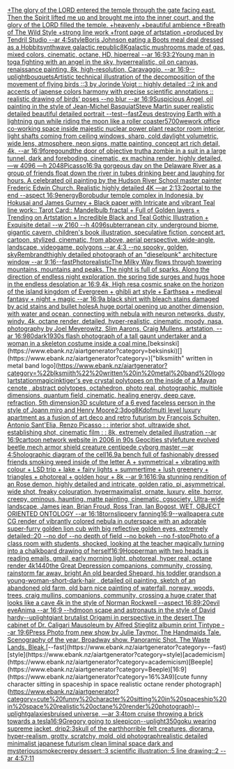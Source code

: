 [+The glory of the LORD entered the temple through the gate facing east. Then the Spirit lifted me up and brought me into the inner court, and the glory of the LORD filled the temple. +heavenly +beautiful ambience +Breath of The Wild Style +strong line work +front page of artstation +produced by Tendril Studio --ar 4:5](https://www.ebank.nz/aiartgenerator?category=%2BThe%20glory%20of%20the%20LORD%20entered%20the%20temple%20through%20the%20gate%20facing%20east.%20Then%20the%20Spirit%20lifted%20me%20up%20and%20brought%20me%20into%20the%20inner%20court%2C%20and%20the%20glory%20of%20the%20LORD%20filled%20the%20temple.%20%2Bheavenly%20%2Bbeautiful%20ambience%20%2BBreath%20of%20The%20Wild%20Style%20%2Bstrong%20line%20work%20%2Bfront%20page%20of%20artstation%20%2Bproduced%20by%20Tendril%20Studio%20--ar%204%3A5)[style](https://www.ebank.nz/aiartgenerator?category=style)[Boris Johnson eating a Boots meal deal dressed as a Hobbit](https://www.ebank.nz/aiartgenerator?category=Boris%20Johnson%20eating%20a%20Boots%20meal%20deal%20dressed%20as%20a%20Hobbit)[synthwave galactic republic](https://www.ebank.nz/aiartgenerator?category=synthwave%20galactic%20republic)[8K](https://www.ebank.nz/aiartgenerator?category=8K)[galactic mushrooms made of gas, mixed colors, cinematic, octane, HD, hiperreal --ar 16:9](https://www.ebank.nz/aiartgenerator?category=galactic%20mushrooms%20made%20of%20gas%2C%20mixed%20colors%2C%20cinematic%2C%20octane%2C%20HD%2C%20hiperreal%20--ar%2016%3A9)[3:2](https://www.ebank.nz/aiartgenerator?category=3%3A2)[Young man in toga fighting with an angel in the sky, hyperrealistic, oil on canvas, renaissance painting, 8k, high-resolution, Caravaggio, --ar 16:9](https://www.ebank.nz/aiartgenerator?category=Young%20man%20in%20toga%20fighting%20with%20an%20angel%20in%20the%20sky%2C%20hyperrealistic%2C%20oil%20on%20canvas%2C%20renaissance%20painting%2C%208k%2C%20high-resolution%2C%20Caravaggio%2C%20--ar%2016%3A9)[--uplight](https://www.ebank.nz/aiartgenerator?category=--uplight)[bouquets](https://www.ebank.nz/aiartgenerator?category=bouquets)[Artistic technical illustration of the decomposition of the movement of flying birds ::3 by Jorinde Voigt :: highly detailed ::2 ink and accents of japense colors harmony with precise scientific annotations :: realistic drawing of birds' poses  --no blur --ar 16:9](https://www.ebank.nz/aiartgenerator?category=Artistic%20technical%20illustration%20of%20the%20decomposition%20of%20the%20movement%20of%20flying%20birds%20%3A%3A3%20by%20Jorinde%20Voigt%20%3A%3A%20highly%20detailed%20%3A%3A2%20ink%20and%20accents%20of%20japense%20colors%20harmony%20with%20precise%20scientific%20annotations%20%3A%3A%20realistic%20drawing%20of%20birds%27%20poses%20%20--no%20blur%20--ar%2016%3A9)[Suspicious Angel, oil painting in the style of Jean-Michel Basquiat](https://www.ebank.nz/aiartgenerator?category=Suspicious%20Angel%2C%20oil%20painting%20in%20the%20style%20of%20Jean-Michel%20Basquiat)[Steve Martin super realistic detailed beautiful detailed portrait --test](https://www.ebank.nz/aiartgenerator?category=Steve%20Martin%20super%20realistic%20detailed%20beautiful%20detailed%20portrait%20--test)[--fast](https://www.ebank.nz/aiartgenerator?category=--fast)[Zeus destroying Earth with a lightning gun while riding the moon like a roller coaster](https://www.ebank.nz/aiartgenerator?category=Zeus%20destroying%20Earth%20with%20a%20lightning%20gun%20while%20riding%20the%20moon%20like%20a%20roller%20coaster)[5700](https://www.ebank.nz/aiartgenerator?category=5700)[wework office co-working space inside majestic nuclear power plant reactor room interior, light shafts coming from ceiling windows, sharp, cold daylight volumetric, wide lens, atmosphere, neon signs, matte painting, concept art  rich detail, 4k, --ar 16:9](https://www.ebank.nz/aiartgenerator?category=wework%20office%20co-working%20space%20inside%20majestic%20nuclear%20power%20plant%20reactor%20room%20interior%2C%20light%20shafts%20coming%20from%20ceiling%20windows%2C%20sharp%2C%20cold%20daylight%20volumetric%2C%20wide%20lens%2C%20atmosphere%2C%20neon%20signs%2C%20matte%20painting%2C%20concept%20art%20%20rich%20detail%2C%204k%2C%20--ar%2016%3A9)[foregound](https://www.ebank.nz/aiartgenerator?category=foregound)[the door of objective truth](https://www.ebank.nz/aiartgenerator?category=the%20door%20of%20objective%20truth)[a zombie in a suit in a large tunnel, dark and foreboding, cinematic, ex machina render, highly detailed, —w 4096 —h 2048](https://www.ebank.nz/aiartgenerator?category=a%20zombie%20in%20a%20suit%20in%20a%20large%20tunnel%2C%20dark%20and%20foreboding%2C%20cinematic%2C%20ex%20machina%20render%2C%20highly%20detailed%2C%20%E2%80%94w%204096%20%E2%80%94h%202048)[Picasso](https://www.ebank.nz/aiartgenerator?category=Picasso)[16:9](https://www.ebank.nz/aiartgenerator?category=16%3A9)[a gorgeous day on the Delaware River as a group of friends float down the river in tubes drinking beer and laughing for hours. A celebrated oil painting by the Hudson River School master painter Frederic Edwin Church. Realistic highly detailed 4K —ar 2:1](https://www.ebank.nz/aiartgenerator?category=a%20gorgeous%20day%20on%20the%20Delaware%20River%20as%20a%20group%20of%20friends%20float%20down%20the%20river%20in%20tubes%20drinking%20beer%20and%20laughing%20for%20hours.%20A%20celebrated%20oil%20painting%20by%20the%20Hudson%20River%20School%20master%20painter%20Frederic%20Edwin%20Church.%20Realistic%20highly%20detailed%204K%20%E2%80%94ar%202%3A1)[3:2](https://www.ebank.nz/aiartgenerator?category=3%3A2)[portal to the end --aspect 16:9](https://www.ebank.nz/aiartgenerator?category=portal%20to%20the%20end%20--aspect%2016%3A9)[energy](https://www.ebank.nz/aiartgenerator?category=energy)[Borobudur temple complex in Indonesia, by Hokusai and James Gurney + Black paper with Intricate and vibrant Teal line work:: Tarot Card:: Mandelbulb fractal + Full of Golden layers + Trending on Artstation + Incredible Black and Teal Gothic Illustration + Exquisite detail  --w 2160 --h 4096](https://www.ebank.nz/aiartgenerator?category=Borobudur%20temple%20complex%20in%20Indonesia%2C%20by%20Hokusai%20and%20James%20Gurney%20%2B%20Black%20paper%20with%20Intricate%20and%20vibrant%20Teal%20line%20work%3A%3A%20Tarot%20Card%3A%3A%20Mandelbulb%20fractal%20%2B%20Full%20of%20Golden%20layers%20%2B%20Trending%20on%20Artstation%20%2B%20Incredible%20Black%20and%20Teal%20Gothic%20Illustration%20%2B%20Exquisite%20detail%20%20--w%202160%20--h%204096)[subterranean city, underground biome, gigantic cavern, children's book illustration, speculative fiction, concept art, cartoon, stylized, cinematic, from above, aerial perspective, wide-angle, landscape, videogame, polygons  --ar 4:3 --no spooky, golden, sky](https://www.ebank.nz/aiartgenerator?category=subterranean%20city%2C%20underground%20biome%2C%20gigantic%20cavern%2C%20children%27s%20book%20illustration%2C%20speculative%20fiction%2C%20concept%20art%2C%20cartoon%2C%20stylized%2C%20cinematic%2C%20from%20above%2C%20aerial%20perspective%2C%20wide-angle%2C%20landscape%2C%20videogame%2C%20polygons%20%20--ar%204%3A3%20--no%20spooky%2C%20golden%2C%20sky)[Rembrandt](https://www.ebank.nz/aiartgenerator?category=Rembrandt)[highly detailed photograph of an "dieselpunk" architecture window --ar 9:16](https://www.ebank.nz/aiartgenerator?category=highly%20detailed%20photograph%20of%20an%20%22dieselpunk%22%20architecture%20window%20--ar%209%3A16)[--fast](https://www.ebank.nz/aiartgenerator?category=--fast)[Photorealistic](https://www.ebank.nz/aiartgenerator?category=Photorealistic)[The Milky Way flows through towering mountains, mountains and peaks. The night is full of sparks. Along the direction of endless night exploration, the spring tide surges and hugs hope in the endless desolation,ar 16:9,4k, High res](https://www.ebank.nz/aiartgenerator?category=The%20Milky%20Way%20flows%20through%20towering%20mountains%2C%20mountains%20and%20peaks.%20The%20night%20is%20full%20of%20sparks.%20Along%20the%20direction%20of%20endless%20night%20exploration%2C%20the%20spring%20tide%20surges%20and%20hugs%20hope%20in%20the%20endless%20desolation%2Car%2016%3A9%2C4k%2C%20High%20res)[a cosmic snake on the horizon of the island kingdom of Evergreen + ghibli art style + Earthsea + medieval fantasy + night + magic --ar 16:9](https://www.ebank.nz/aiartgenerator?category=a%20cosmic%20snake%20on%20the%20horizon%20of%20the%20island%20kingdom%20of%20Evergreen%20%2B%20ghibli%20art%20style%20%2B%20Earthsea%20%2B%20medieval%20fantasy%20%2B%20night%20%2B%20magic%20--ar%2016%3A9)[a black shirt with bleach stains damaged by acid stains and bullet holes](https://www.ebank.nz/aiartgenerator?category=a%20black%20shirt%20with%20bleach%20stains%20damaged%20by%20acid%20stains%20and%20bullet%20holes)[A huge portal opening up another dimension, with water and ocean, connecting with nebula with neuron networks, dusty, windy, 4k, octane render, detailed, hyper-realistic, cinematic, moody, nasa, photography by Joel Meyerowitz, Slim Aarons, Craig Mullens, artstation, --ar 16:9](https://www.ebank.nz/aiartgenerator?category=A%20huge%20portal%20opening%20up%20another%20dimension%2C%20with%20water%20and%20ocean%2C%20connecting%20with%20nebula%20with%20neuron%20networks%2C%20dusty%2C%20windy%2C%204k%2C%20octane%20render%2C%20detailed%2C%20hyper-realistic%2C%20cinematic%2C%20moody%2C%20nasa%2C%20photography%20by%20Joel%20Meyerowitz%2C%20Slim%20Aarons%2C%20Craig%20Mullens%2C%20artstation%2C%20--ar%2016%3A9)[80](https://www.ebank.nz/aiartgenerator?category=80)[dark](https://www.ebank.nz/aiartgenerator?category=dark)[1930s flash photograph of a tall gaunt undertaker and a woman in a skeleton costume inside a coal mine.](https://www.ebank.nz/aiartgenerator?category=1930s%20flash%20photograph%20of%20a%20tall%20gaunt%20undertaker%20and%20a%20woman%20in%20a%20skeleton%20costume%20inside%20a%20coal%20mine.)[beksinski](https://www.ebank.nz/aiartgenerator?category=beksinski)[](https://www.ebank.nz/aiartgenerator?category=)["blksmiith" written in metal band logo](https://www.ebank.nz/aiartgenerator?category=%22blksmiith%22%20written%20in%20metal%20band%20logo)[artstation](https://www.ebank.nz/aiartgenerator?category=artstation)[magic](https://www.ebank.nz/aiartgenerator?category=magic)[ink](https://www.ebank.nz/aiartgenerator?category=ink)[tiger's eye crystal polytopes on the inside of a Mayan cenote , abstract polytopes, octahedron, photo real, photographic, multiple dimensions, quantum field, cinematic, healing energy, deep cave, refraction, 5th dimension](https://www.ebank.nz/aiartgenerator?category=tiger%27s%20eye%20crystal%20polytopes%20on%20the%20inside%20of%20a%20Mayan%20cenote%20%2C%20abstract%20polytopes%2C%20octahedron%2C%20photo%20real%2C%20photographic%2C%20multiple%20dimensions%2C%20quantum%20field%2C%20cinematic%2C%20healing%20energy%2C%20deep%20cave%2C%20refraction%2C%205th%20dimension)[3D sculpture of a 6 eyed faceless person in the style of Joann miro and Henry Moore](https://www.ebank.nz/aiartgenerator?category=3D%20sculpture%20of%20a%206%20eyed%20faceless%20person%20in%20the%20style%20of%20Joann%20miro%20and%20Henry%20Moore)[2:3](https://www.ebank.nz/aiartgenerator?category=2%3A3)[dog](https://www.ebank.nz/aiartgenerator?category=dog)[8K](https://www.ebank.nz/aiartgenerator?category=8K)[dof](https://www.ebank.nz/aiartgenerator?category=dof)[multi level luxury apartment as a fusion of art deco and retro futurism by François Schuiten, Antonio Sant'Elia, Renzo Picasso : : interior shot, ultrawide shot, establishing shot, cinematic film : : 8k, extremely detailed illustration --ar 16:9](https://www.ebank.nz/aiartgenerator?category=multi%20level%20luxury%20apartment%20as%20a%20fusion%20of%20art%20deco%20and%20retro%20futurism%20by%20Fran%C3%A7ois%20Schuiten%2C%20Antonio%20Sant%27Elia%2C%20Renzo%20Picasso%20%3A%20%3A%20interior%20shot%2C%20ultrawide%20shot%2C%20establishing%20shot%2C%20cinematic%20film%20%3A%20%3A%208k%2C%20extremely%20detailed%20illustration%20--ar%2016%3A9)[cartoon network website in 2006 in 90s Geocities style](https://www.ebank.nz/aiartgenerator?category=cartoon%20network%20website%20in%202006%20in%2090s%20Geocities%20style)[future evolved beetle mech armor shield creature centipede cyborg master —ar 4:5](https://www.ebank.nz/aiartgenerator?category=future%20evolved%20beetle%20mech%20armor%20shield%20creature%20centipede%20cyborg%20master%20%E2%80%94ar%204%3A5)[holographic diagram of the cell](https://www.ebank.nz/aiartgenerator?category=holographic%20diagram%20of%20the%20cell)[16.9](https://www.ebank.nz/aiartgenerator?category=16.9)[a bench full of fashionably dressed friends smoking weed inside of the letter A + symmetrical + vibrating with colour + LSD trip + lake + fairy lights + summertime + lush greenery + triangles + photoreal + golden hour + 8k --ar 9:16](https://www.ebank.nz/aiartgenerator?category=a%20bench%20full%20of%20fashionably%20dressed%20friends%20smoking%20weed%20inside%20of%20the%20letter%20A%20%2B%20symmetrical%20%2B%20vibrating%20with%20colour%20%2B%20LSD%20trip%20%2B%20lake%20%2B%20fairy%20lights%20%2B%20summertime%20%2B%20lush%20greenery%20%2B%20triangles%20%2B%20photoreal%20%2B%20golden%20hour%20%2B%208k%20--ar%209%3A16)[16:9](https://www.ebank.nz/aiartgenerator?category=16%3A9)[a stunning rendition of an Rose demon, highly detailed and intricate, golden ratio, pi, asymmetrical, wide shot, freaky colouration, hypermaximalist, ornate, luxury, elite, horror, creepy, ominous, haunting, matte painting, cinematic, cgsociety, Ultra-wide landscape, James jean, Brian Froud, Ross Tran, Ian Bogost, WET, OBJECT ORIENTED ONTOLOGY --ar 16:18](https://www.ebank.nz/aiartgenerator?category=a%20stunning%20rendition%20of%20an%20Rose%20demon%2C%20highly%20detailed%20and%20intricate%2C%20golden%20ratio%2C%20pi%2C%20asymmetrical%2C%20wide%20shot%2C%20freaky%20colouration%2C%20hypermaximalist%2C%20ornate%2C%20luxury%2C%20elite%2C%20horror%2C%20creepy%2C%20ominous%2C%20haunting%2C%20matte%20painting%2C%20cinematic%2C%20cgsociety%2C%20Ultra-wide%20landscape%2C%20James%20jean%2C%20Brian%20Froud%2C%20Ross%20Tran%2C%20Ian%20Bogost%2C%20WET%2C%20OBJECT%20ORIENTED%20ONTOLOGY%20--ar%2016%3A18)[torn](https://www.ebank.nz/aiartgenerator?category=torn)[slippery fanning](https://www.ebank.nz/aiartgenerator?category=slippery%20fanning)[16:9](https://www.ebank.nz/aiartgenerator?category=16%3A9)[--wallpaper](https://www.ebank.nz/aiartgenerator?category=--wallpaper)[a cute CG render of vibrantly colored nebula in outerspace with an adorable super-furry golden lion cub with big reflective golden eyes, extremely detailed::20 --no dof --no depth of field --no bokeh --no f-stop](https://www.ebank.nz/aiartgenerator?category=a%20cute%20CG%20render%20of%20vibrantly%20colored%20nebula%20in%20outerspace%20with%20an%20adorable%20super-furry%20golden%20lion%20cub%20with%20big%20reflective%20golden%20eyes%2C%20extremely%20detailed%3A%3A20%20--no%20dof%20--no%20depth%20of%20field%20--no%20bokeh%20--no%20f-stop)[Photo of a class room with students, shocked, looking at the teacher magically turning into a chalkboard drawing of herself](https://www.ebank.nz/aiartgenerator?category=Photo%20of%20a%20class%20room%20with%20students%2C%20shocked%2C%20looking%20at%20the%20teacher%20magically%20turning%20into%20a%20chalkboard%20drawing%20of%20herself)[16:9](https://www.ebank.nz/aiartgenerator?category=16%3A9)[Hopper](https://www.ebank.nz/aiartgenerator?category=Hopper)[man with two heads is reading emails, gmail, early morning light, photoreal, hyper real, octane render 4k](https://www.ebank.nz/aiartgenerator?category=man%20with%20two%20heads%20is%20reading%20emails%2C%20gmail%2C%20early%20morning%20light%2C%20photoreal%2C%20hyper%20real%2C%20octane%20render%204k)[1440](https://www.ebank.nz/aiartgenerator?category=1440)[the Great Depression  companions, community, crossing, rainstorm far away, bright An old bearded Shepard, his toddler grandson a young-woman-short-dark-hair , detailed oil painting, sketch of an abandoned old farm, old barn nice painting of waterfall, norway, woods, trees, craig mullins,  companions, community, crossing a huge crater that looks like a cave 4k in the style of Norman Rockwell --aspect 16:8](https://www.ebank.nz/aiartgenerator?category=the%20Great%20Depression%20%20companions%2C%20community%2C%20crossing%2C%20rainstorm%20far%20away%2C%20bright%20An%20old%20bearded%20Shepard%2C%20his%20toddler%20grandson%20a%20young-woman-short-dark-hair%20%2C%20detailed%20oil%20painting%2C%20sketch%20of%20an%20abandoned%20old%20farm%2C%20old%20barn%20nice%20painting%20of%20waterfall%2C%20norway%2C%20woods%2C%20trees%2C%20craig%20mullins%2C%20%20companions%2C%20community%2C%20crossing%20a%20huge%20crater%20that%20looks%20like%20a%20cave%204k%20in%20the%20style%20of%20Norman%20Rockwell%20--aspect%2016%3A8)[9:20](https://www.ebank.nz/aiartgenerator?category=9%3A20)[evil eye](https://www.ebank.nz/aiartgenerator?category=evil%20eye)[Anima --ar 16:9 --hd](https://www.ebank.nz/aiartgenerator?category=Anima%20--ar%2016%3A9%20--hd)[moon scape and astronauts in the style of David hardy](https://www.ebank.nz/aiartgenerator?category=moon%20scape%20and%20astronauts%20in%20the%20style%20of%20David%20hardy)[--uplight](https://www.ebank.nz/aiartgenerator?category=--uplight)[giant brutalist Origami in perspective in the desert The cabinet of Dr. Caligari Mausoleum by Alfred Stieglitz albumin print Tintype --ar 19:6](https://www.ebank.nz/aiartgenerator?category=giant%20brutalist%20Origami%20in%20perspective%20in%20the%20desert%20The%20cabinet%20of%20Dr.%20Caligari%20Mausoleum%20by%20Alfred%20Stieglitz%20albumin%20print%20Tintype%20--ar%2019%3A6)[Press Photo from new show by Julie Taymor. The Handmaids Tale. Scenography of the year. Broadway show. Panoramic Shot. The Waste Lands. Bleak.](https://www.ebank.nz/aiartgenerator?category=Press%20Photo%20from%20new%20show%20by%20Julie%20Taymor.%20The%20Handmaids%20Tale.%20Scenography%20of%20the%20year.%20Broadway%20show.%20Panoramic%20Shot.%20The%20Waste%20Lands.%20Bleak.)[--fast](https://www.ebank.nz/aiartgenerator?category=--fast)[style](https://www.ebank.nz/aiartgenerator?category=style)[academicism](https://www.ebank.nz/aiartgenerator?category=academicism)[Beeple](https://www.ebank.nz/aiartgenerator?category=Beeple)[16:9](https://www.ebank.nz/aiartgenerator?category=16%3A9)[cute funny character sitting in spaceship in space realistic octane render photograph](https://www.ebank.nz/aiartgenerator?category=cute%20funny%20character%20sitting%20in%20spaceship%20in%20space%20realistic%20octane%20render%20photograph)[--uplight](https://www.ebank.nz/aiartgenerator?category=--uplight)[galaxies](https://www.ebank.nz/aiartgenerator?category=galaxies)[bruised universe, —ar 3:4](https://www.ebank.nz/aiartgenerator?category=bruised%20universe%2C%20%E2%80%94ar%203%3A4)[tom cruise throwing a brick towards a tesla](https://www.ebank.nz/aiartgenerator?category=tom%20cruise%20throwing%20a%20brick%20towards%20a%20tesla)[16:9](https://www.ebank.nz/aiartgenerator?category=16%3A9)[Gregory going to sleep](https://www.ebank.nz/aiartgenerator?category=Gregory%20going%20to%20sleep)[icon](https://www.ebank.nz/aiartgenerator?category=icon)[--uplight](https://www.ebank.nz/aiartgenerator?category=--uplight)[350](https://www.ebank.nz/aiartgenerator?category=350)[goku wearing supreme jacket, drip](https://www.ebank.nz/aiartgenerator?category=goku%20wearing%20supreme%20jacket%2C%20drip)[2:3](https://www.ebank.nz/aiartgenerator?category=2%3A3)[skull of the earth](https://www.ebank.nz/aiartgenerator?category=skull%20of%20the%20earth)[horrible felt creatures, diorama, hyper-realism, grotty, scratchy, mold, old photograph](https://www.ebank.nz/aiartgenerator?category=horrible%20felt%20creatures%2C%20diorama%2C%20hyper-realism%2C%20grotty%2C%20scratchy%2C%20mold%2C%20old%20photograph)[realistic detailed minimalist japanese futurism clean liminal space dark and mysterious](https://www.ebank.nz/aiartgenerator?category=realistic%20detailed%20minimalist%20japanese%20futurism%20clean%20liminal%20space%20dark%20and%20mysterious)[smoke](https://www.ebank.nz/aiartgenerator?category=smoke)[creepy dessert::3 scientific illustration::5 line drawing::2  --ar 4:5](https://www.ebank.nz/aiartgenerator?category=creepy%20dessert%3A%3A3%20scientific%20illustration%3A%3A5%20line%20drawing%3A%3A2%20%20--ar%204%3A5)[7:11](https://www.ebank.nz/aiartgenerator?category=7%3A11)